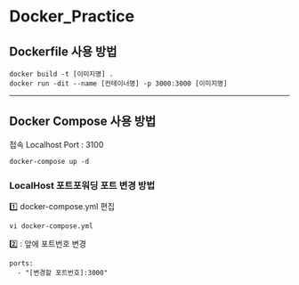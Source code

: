 # Docker_Practice

## Dockerfile 사용 방법
```
docker build -t [이미지명] .
docker run -dit --name [컨테이너명] -p 3000:3000 [이미지명]
```

---

## Docker Compose 사용 방법 
접속 Localhost Port : 3100
```
docker-compose up -d
```
### LocalHost 포트포워딩 포트 변경 방법
1️⃣ docker-compose.yml 편집
```
vi docker-compose.yml
```
2️⃣ : 앞에 포트번호 변경
```
ports:
  - "[변경할 포트번호]:3000"
```
